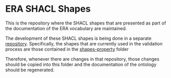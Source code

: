 # ERA SHACL Shapes

This is the repository where the SHACL shapes that are presented as part of the documentation of the ERA vocabulary are maintained. 

The development of these SHACL shapes is being done in a separate [repository](https://git.fpfis.tech.ec.europa.eu/datateam/ERA/era-dataset-manager-shacl-validation-daemon/-/tree/dev?ref_type=heads). Specifically, the shapes that are currently used in the validation process are those contained in the [shapes-property](https://git.fpfis.tech.ec.europa.eu/datateam/ERA/era-dataset-manager-shacl-validation-daemon/-/tree/dev/shapes-property?ref_type=heads) folder

Therefore, whenever there are changes in that repository, those changes should be copied into this folder and the documentation of the ontology should be regenerated. 